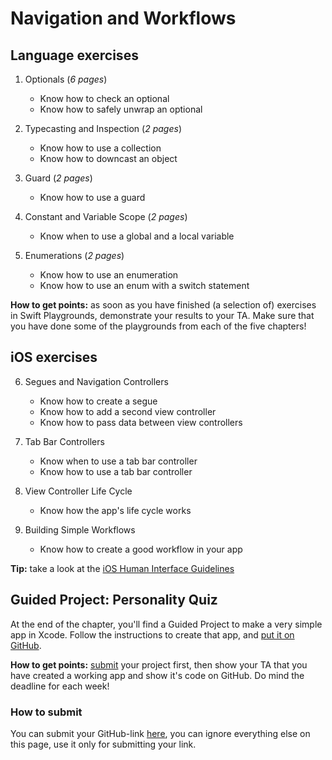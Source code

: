# Navigation and Workflows

## Language exercises

1. Optionals (*6 pages*)
	- Know how to check an optional
	- Know how to safely unwrap an optional

2. Typecasting and Inspection (*2 pages*)
	- Know how to use a collection
	- Know how to downcast an object

3. Guard (*2 pages*)
	- Know how to use a guard

4. Constant and Variable Scope (*2 pages*)
	- Know when to use a global and a local variable

5. Enumerations (*2 pages*)
	- Know how to use an enumeration
	- Know how to use an enum with a switch statement

**How to get points:** as soon as you have finished (a selection of) exercises in Swift Playgrounds, demonstrate your results to your TA. Make sure that you have done some of the playgrounds from each of the five chapters!

## iOS exercises

6. Segues and Navigation Controllers
	- Know how to create a segue
	- Know how to add a second view controller
	- Know how to pass data between view controllers

7. Tab Bar Controllers
	- Know when to use a tab bar controller
	- Know how to use a tab bar controller

8. View Controller Life Cycle
	- Know how the app's life cycle works

9. Building Simple Workflows
	- Know how to create a good workflow in your app

**Tip:** take a look at the [iOS Human Interface Guidelines](https://developer.apple.com/ios/human-interface-guidelines/overview/design-principles/)


## Guided Project: Personality Quiz

At the end of the chapter, you'll find a Guided Project to make a very simple app in Xcode. Follow the instructions to create that app, and [put it on GitHub](/ios/github).

**How to get points:** [submit](#submit) your project first, then show your TA that you have created a working app and show it's code on GitHub. Do mind the deadline for each week!

<a id="submit"></a>

### How to submit

You can submit your GitHub-link [here](projects/watch-list#submit-content), you can ignore everything else on this page, use it only for submitting your link.